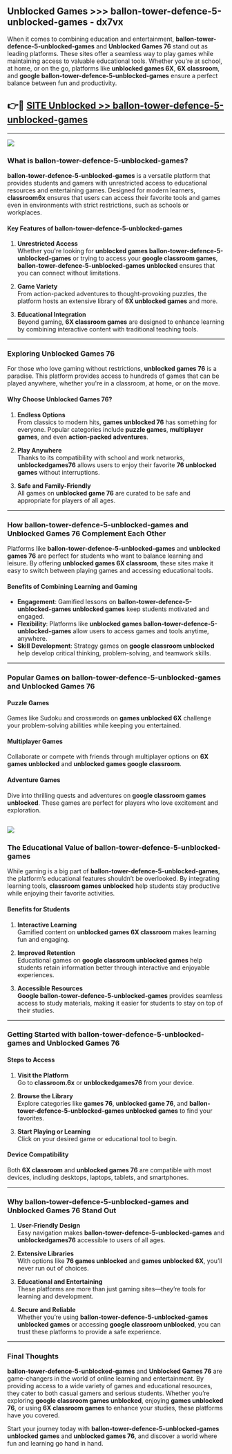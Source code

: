 ## Unblocked Games >>> ballon-tower-defence-5-unblocked-games - dx7vx 

When it comes to combining education and entertainment, **ballon-tower-defence-5-unblocked-games** and **Unblocked Games 76** stand out as leading platforms. These sites offer a seamless way to play games while maintaining access to valuable educational tools. Whether you're at school, at home, or on the go, platforms like **unblocked games 6X**, **6X classroom**, and **google ballon-tower-defence-5-unblocked-games** ensure a perfect balance between fun and productivity.
## 👉🔴 [SITE Unblocked >> ballon-tower-defence-5-unblocked-games](http://premium.freeplayer.one?title=ballon-tower-defence-5-unblocked-games&ref=22JU)
---
<a href="http://premium.freeplayer.one?title=ballon-tower-defence-5-unblocked-games&ref=22JU/"><img src="https://github.com/user-attachments/assets/438f12ca-57a4-47a3-8ead-c64da593a1e5"/></a>
### What is ballon-tower-defence-5-unblocked-games?  

**ballon-tower-defence-5-unblocked-games** is a versatile platform that provides students and gamers with unrestricted access to educational resources and entertaining games. Designed for modern learners, **classroom6x** ensures that users can access their favorite tools and games even in environments with strict restrictions, such as schools or workplaces.  

#### Key Features of ballon-tower-defence-5-unblocked-games  

1. **Unrestricted Access**  
   Whether you're looking for **unblocked games ballon-tower-defence-5-unblocked-games** or trying to access your **google classroom games**, **ballon-tower-defence-5-unblocked-games unblocked** ensures that you can connect without limitations.  

2. **Game Variety**  
   From action-packed adventures to thought-provoking puzzles, the platform hosts an extensive library of **6X unblocked games** and more.  

3. **Educational Integration**  
   Beyond gaming, **6X classroom games** are designed to enhance learning by combining interactive content with traditional teaching tools.  



---

### Exploring Unblocked Games 76  

For those who love gaming without restrictions, **unblocked games 76** is a paradise. This platform provides access to hundreds of games that can be played anywhere, whether you're in a classroom, at home, or on the move.  

#### Why Choose Unblocked Games 76?  

1. **Endless Options**  
   From classics to modern hits, **games unblocked 76** has something for everyone. Popular categories include **puzzle games**, **multiplayer games**, and even **action-packed adventures**.  

2. **Play Anywhere**  
   Thanks to its compatibility with school and work networks, **unblockedgames76** allows users to enjoy their favorite **76 unblocked games** without interruptions.  

3. **Safe and Family-Friendly**  
   All games on **unblocked game 76** are curated to be safe and appropriate for players of all ages.  

---

### How ballon-tower-defence-5-unblocked-games and Unblocked Games 76 Complement Each Other  

Platforms like **ballon-tower-defence-5-unblocked-games** and **unblocked games 76** are perfect for students who want to balance learning and leisure. By offering **unblocked games 6X classroom**, these sites make it easy to switch between playing games and accessing educational tools.  

#### Benefits of Combining Learning and Gaming  

- **Engagement**: Gamified lessons on **ballon-tower-defence-5-unblocked-games unblocked games** keep students motivated and engaged.  
- **Flexibility**: Platforms like **unblocked games ballon-tower-defence-5-unblocked-games** allow users to access games and tools anytime, anywhere.  
- **Skill Development**: Strategy games on **google classroom unblocked** help develop critical thinking, problem-solving, and teamwork skills.  

---

### Popular Games on ballon-tower-defence-5-unblocked-games and Unblocked Games 76  

#### Puzzle Games  

Games like Sudoku and crosswords on **games unblocked 6X** challenge your problem-solving abilities while keeping you entertained.  

#### Multiplayer Games  

Collaborate or compete with friends through multiplayer options on **6X games unblocked** and **unblocked games google classroom**.  

#### Adventure Games  

Dive into thrilling quests and adventures on **google classroom games unblocked**. These games are perfect for players who love excitement and exploration.  

<a href="http://download.freeplayer.one?title=ballon-tower-defence-5-unblocked-games&ref=23D/"><img src="https://github.com/user-attachments/assets/fe0c3e91-c8e1-489c-acf0-e2f614c12fb8"/></a>
---

### The Educational Value of ballon-tower-defence-5-unblocked-games  

While gaming is a big part of **ballon-tower-defence-5-unblocked-games**, the platform’s educational features shouldn’t be overlooked. By integrating learning tools, **classroom games unblocked** help students stay productive while enjoying their favorite activities.  

#### Benefits for Students  

1. **Interactive Learning**  
   Gamified content on **unblocked games 6X classroom** makes learning fun and engaging.  

2. **Improved Retention**  
   Educational games on **google classroom unblocked games** help students retain information better through interactive and enjoyable experiences.  

3. **Accessible Resources**  
   **Google ballon-tower-defence-5-unblocked-games** provides seamless access to study materials, making it easier for students to stay on top of their studies.  

---

### Getting Started with ballon-tower-defence-5-unblocked-games and Unblocked Games 76  

#### Steps to Access  

1. **Visit the Platform**  
   Go to **classroom.6x** or **unblockedgames76** from your device.  

2. **Browse the Library**  
   Explore categories like **games 76**, **unblocked game 76**, and **ballon-tower-defence-5-unblocked-games unblocked games** to find your favorites.  

3. **Start Playing or Learning**  
   Click on your desired game or educational tool to begin.  

#### Device Compatibility  

Both **6X classroom** and **unblocked games 76** are compatible with most devices, including desktops, laptops, tablets, and smartphones.  

---

### Why ballon-tower-defence-5-unblocked-games and Unblocked Games 76 Stand Out  

1. **User-Friendly Design**  
   Easy navigation makes **ballon-tower-defence-5-unblocked-games** and **unblockedgames76** accessible to users of all ages.  

2. **Extensive Libraries**  
   With options like **76 games unblocked** and **games unblocked 6X**, you’ll never run out of choices.  

3. **Educational and Entertaining**  
   These platforms are more than just gaming sites—they’re tools for learning and development.  

4. **Secure and Reliable**  
   Whether you’re using **ballon-tower-defence-5-unblocked-games unblocked games** or accessing **google classroom unblocked**, you can trust these platforms to provide a safe experience.  

---

### Final Thoughts  

**ballon-tower-defence-5-unblocked-games** and **Unblocked Games 76** are game-changers in the world of online learning and entertainment. By providing access to a wide variety of games and educational resources, they cater to both casual gamers and serious students. Whether you’re exploring **google classroom games unblocked**, enjoying **games unblocked 76**, or using **6X classroom games** to enhance your studies, these platforms have you covered.  

Start your journey today with **ballon-tower-defence-5-unblocked-games unblocked games** and **unblocked games 76**, and discover a world where fun and learning go hand in hand.  